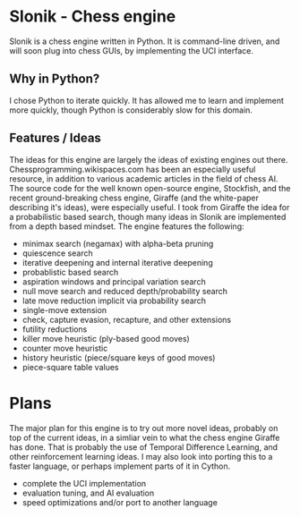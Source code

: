 # Slonik - Chess engine
Slonik is a chess engine written in Python. It is command-line driven, and will soon plug into chess GUIs, by implementing the UCI interface.

## Why in Python?
I chose Python to iterate quickly. It has allowed me to learn and implement more quickly, though Python is considerably slow for this domain.

## Features / Ideas
The ideas for this engine are largely the ideas of existing engines out there. Chessprogramming.wikispaces.com has been an especially useful resource, in addition to various academic articles in the field of chess AI. The source code for the well known open-source engine, Stockfish, and the recent ground-breaking chess engine, Giraffe (and the white-paper describing it's ideas), were especially useful. I took from Giraffe the idea for a probabilistic based search, though many ideas in Slonik are implemented from a depth based mindset. The engine features the following:

- minimax search (negamax) with alpha-beta pruning
- quiescence search
- iterative deepening and internal iterative deepening
- probablistic based search
- aspiration windows and principal variation search
- null move search and reduced depth/probability search
- late move reduction implicit via probability search
- single-move extension
- check, capture evasion, recapture, and other extensions
- futility reductions
- killer move heuristic (ply-based good moves)
- counter move heuristic
- history heuristic (piece/square keys of good moves)
- piece-square table values

# Plans
The major plan for this engine is to try out more novel ideas, probably on top of the current ideas, in a simliar vein to what the chess engine Giraffe has done. That is probably the use of Temporal Difference Learning, and other reinforcement learning ideas. I may also look into porting this to a faster language, or perhaps implement parts of it in Cython.

- complete the UCI implementation
- evaluation tuning, and AI evaluation
- speed optimizations and/or port to another language
